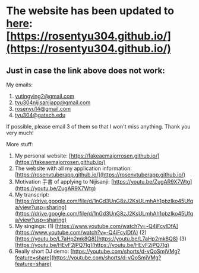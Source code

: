 

# The website has been updated to [here](https://rosentyu304.github.io/): [https://rosentyu304.github.io/](https://rosentyu304.github.io/)








Just in case the link above does not work: 
-------------------------------------------------------------------------------
My emails:
1. yutingying2@gmail.com
2. tyu304nijisanjiapp@gmail.com
3. rosenyu14@gmail.com
4. tyu304@gatech.edu

If possible, please email 3 of them so that I won't miss anything. Thank you very much!

More stuff:
1. My personal website: [https://fakeaemajorrosen.github.io/](https://fakeaemajorrosen.github.io/)
2. The website with all my application information: [https://rosenvtuberapp.github.io/](https://rosenvtuberapp.github.io/)
3. Motivation 手書 of applying to Nijisanji: [https://youtu.be/ZugAR9X7Wtg](https://youtu.be/ZugAR9X7Wtg)
4. My transcript: [https://drive.google.com/file/d/1nGd3UnG8zJ2KsULmhAh1pbzIko45Ufqa/view?usp=sharing](https://drive.google.com/file/d/1nGd3UnG8zJ2KsULmhAh1pbzIko45Ufqa/view?usp=sharing)
5. My singings: (1) [https://www.youtube.com/watch?v=-Q4iFcylDfA](https://www.youtube.com/watch?v=-Q4iFcylDfA) (2) [https://youtu.be/L7aHp2mk8Q8](https://youtu.be/L7aHp2mk8Q8) (3)[https://youtu.be/HEvF2jPQ7Ig](https://youtu.be/HEvF2jPQ7Ig)
6. Really short DJ demo: [https://youtube.com/shorts/d-vQoSmjVMg?feature=share](https://youtube.com/shorts/d-vQoSmjVMg?feature=share)
  

